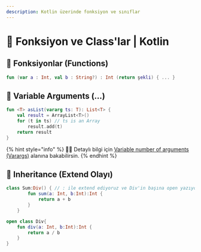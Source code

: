 ```yaml
---
description: Kotlin üzerinde fonksiyon ve sınıflar
---
```


# 💠 Fonksiyon ve Class'lar \| Kotlin

## 💠 Fonksiyonlar \(Functions\)

```kotlin
fun (var a : Int, val b : String?) : Int (return şekli) { ... }
```

## 🚄 Variable Arguments \(...\)

```kotlin
fun <T> asList(vararg ts: T): List<T> {
    val result = ArrayList<T>()
    for (t in ts) // ts is an Array
        result.add(t)
    return result
}
```

{% hint style="info" %}
‍🧙‍♂ Detaylı bilgi için [Variable number of arguments \(Varargs\)](https://kotlinlang.org/docs/reference/functions.html#variable-number-of-arguments-varargs) alanına bakabilirsin.
{% endhint %}

## 🍏 Inheritance \(Extend Olayı\)

```kotlin
class Sum:Div() { // : ile extend ediyoruz ve Div'in başına open yazıyoruz.
        fun sum(a: Int, b:Int):Int {
            return a + b
        }
    }

open class Div{
    fun div(a: Int, b:Int):Int {
        return a / b
    }
}
```

